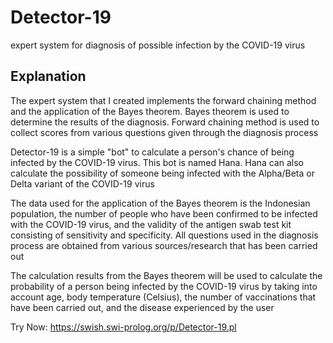 # Detector-19
expert system for diagnosis of possible infection by the COVID-19 virus

## Explanation

The expert system that I created implements the forward chaining method and the application of the Bayes theorem. Bayes theorem is used to determine the results of the diagnosis. Forward chaining method is used to collect scores from various questions given through the diagnosis process

Detector-19 is a simple "bot" to calculate a person's chance of being infected by the COVID-19 virus. This bot is named Hana. Hana can also calculate the possibility of someone being infected with the Alpha/Beta or Delta variant of the COVID-19 virus

The data used for the application of the Bayes theorem is the Indonesian population, the number of people who have been confirmed to be infected with the COVID-19 virus, and the validity of the antigen swab test kit consisting of sensitivity and specificity. All questions used in the diagnosis process are obtained from various sources/research that has been carried out

The calculation results from the Bayes theorem will be used to calculate the probability of a person being infected by the COVID-19 virus by taking into account age, body temperature (Celsius), the number of vaccinations that have been carried out, and the disease experienced by the user

Try Now:
https://swish.swi-prolog.org/p/Detector-19.pl
